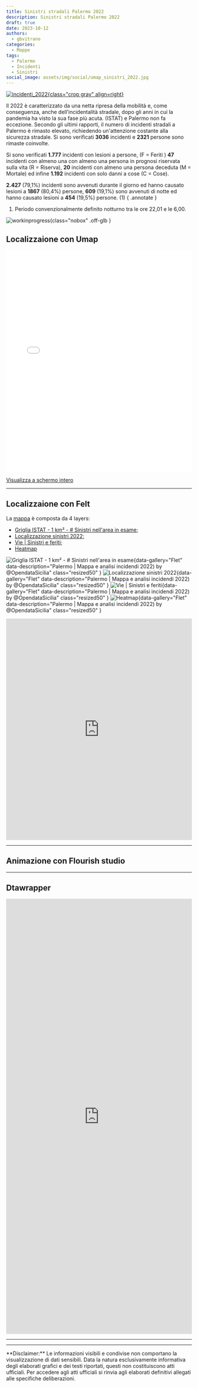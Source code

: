 ```yaml
---
title: Sinistri stradali Palermo 2022
description: Sinistri stradali Palermo 2022
draft: true
date: 2023-10-12
authors:
  - gbvitrano
categories:
  - Mappe
tags:
  - Palermo
  - Incidenti
  - Sinistri
social_image: assets/img/social/umap_sinistri_2022.jpg
---
```

<style>
.md-typeset code { background-color: #fff0;}  
.md-typeset pre>code { background-color: #fff0;}  
</style>
[![incidenti_2022](umap.jpg "Sinistri stradali Palermo 2022" ){class="crop gray" align=right}](index.md)

Il 2022 è caratterizzato da una netta ripresa della mobilità e, come conseguenza, anche dell’incidentalità stradale, dopo gli anni in cui la pandemia ha visto la sua fase più acuta. (ISTAT) e Palermo non fa eccezione. Secondo gli ultimi rapporti, il numero di incidenti stradali a Palermo è rimasto elevato, richiedendo un'attenzione costante alla sicurezza stradale.
Si sono verificati **3036** incidenti e **2321** persone sono rimaste coinvolte.<!-- more --> 

Si sono verificati **1.777** incidenti con lesioni a persone, (F = Feriti ) **47** incidenti con almeno una con almeno una persona in prognosi riservata sulla vita (R = Riserva), **20** incidenti con almeno una persona deceduta (M = Mortale) ed infine **1.192** incidenti con solo danni a cose (C = Cose).

**2.427** (79,1%) incidenti sono avvenuti durante il giorno ed hanno causato lesioni a **1867** (80,4%) persone, **609** (19,1%) sono avvenuti di notte ed hanno causato lesioni a **454** (19,5%) persone. (1)
{ .annotate }

1. Periodo convenzionalmente definito notturno tra le ore 22,01 e le 6,00.


![workinprogress](https://coseerobe.it/assets/img/workinprogress.jpg "Work in progress"){class="nobox" .off-glb }


## Localizzaione con Umap

<iframe width="100%" height="600px" frameborder="0" allowfullscreen allow="geolocation" src="//umap.openstreetmap.fr/it/map/palermo-localizzazione-sinistri-2022_971650?scaleControl=false&miniMap=false&scrollWheelZoom=false&zoomControl=true&editMode=disabled&moreControl=true&searchControl=null&tilelayersControl=null&embedControl=null&datalayersControl=true&onLoadPanel=caption&captionBar=false&captionMenus=true"></iframe><p><a href="//umap.openstreetmap.fr/it/map/palermo-localizzazione-sinistri-2022_971650?scaleControl=false&miniMap=false&scrollWheelZoom=true&zoomControl=true&editMode=disabled&moreControl=true&searchControl=null&tilelayersControl=null&embedControl=null&datalayersControl=true&onLoadPanel=caption&captionBar=false&captionMenus=true">Visualizza a schermo intero</a></p>

<hr>

## Localizzaione con Felt
La [mappa](https://felt.com/map/Palermo-Localizzazione-sinistri-2022-9AKlAYNeUTM9B6Ls19A9Bk9CMRB?loc=38.13829,13.35017,12.45z&share=1) è composta da 4 layers:

 -    [Griglia ISTAT - 1 km² - # Sinistri nell'area in esame;](https://felt.com/map/Palermo-Localizzazione-sinistri-2022-9AKlAYNeUTM9B6Ls19A9Bk9CMRB?loc=38.13829,13.35017,12.45z&share=1)
 -    [Localizzazione sinistri 2022;](https://felt.com/map/Palermo-Localizzazione-sinistri-2022-9AKlAYNeUTM9B6Ls19A9Bk9CMRB?loc=38.13829,13.35017,12.45z&share=1)
 -    [Vie | Sinistri e feriti;](https://felt.com/map/Palermo-Localizzazione-sinistri-2022-9AKlAYNeUTM9B6Ls19A9Bk9CMRB?loc=38.13829,13.35017,12.45z&share=1) 
 -    [Heatmap](https://felt.com/map/Palermo-Localizzazione-sinistri-2022-9AKlAYNeUTM9B6Ls19A9Bk9CMRB?loc=38.13829,13.35017,12.45z&share=1)
 
![Griglia ISTAT - 1 km² - # Sinistri nell'area in esame](flet/griglia.jpg){data-gallery="Flet" data-description="Palermo | Mappa e analisi incidendi 2022) by @OpendataSicilia" class="resized50" }
![Localizzazione sinistri 2022](flet/Sinistri_2022.jpg){data-gallery="Flet" data-description="Palermo | Mappa e analisi incidendi 2022) by @OpendataSicilia" class="resized50" }
![Vie | Sinistri e feriti](flet/Vie.jpg){data-gallery="Flet" data-description="Palermo | Mappa e analisi incidendi 2022) by @OpendataSicilia" class="resized50" }
![Heatmap](flet/Heatmap.jpg){data-gallery="Flet" data-description="Palermo | Mappa e analisi incidendi 2022) by @OpendataSicilia" class="resized50" }

<iframe width="100%" height="600" frameborder="0" title="Felt Map" src="https://felt.com/embed/map/Palermo-Localizzazione-sinistri-2022-9AKlAYNeUTM9B6Ls19A9Bk9CMRB?loc=38.13991,13.37951,11.93z"></iframe> 

<hr>

## Animazione con Flourish studio

<div class="flourish-embed" data-src="story/2056513"><script src="https://public.flourish.studio/resources/embed.js"></script></div>

<hr>

## Dtawrapper

<iframe title="Palermo numero di sinistri per quartiere" aria-label="Tabella" id="datawrapper-chart-BwJaC" src="https://datawrapper.dwcdn.net/BwJaC/14/" scrolling="no" frameborder="0" style="width: 0; min-width: 100% !important; border: none;" height="1179" data-external="1"></iframe><script type="text/javascript">!function(){"use strict";window.addEventListener("message",(function(a){if(void 0!==a.data["datawrapper-height"]){var e=document.querySelectorAll("iframe");for(var t in a.data["datawrapper-height"])for(var r=0;r<e.length;r++)if(e[r].contentWindow===a.source){var i=a.data["datawrapper-height"][t]+"px";e[r].style.height=i}}}))}();
</script>

<hr>

<hr>
**Disclaimer:** Le informazioni visibili e condivise non comportano la visualizzazione di dati sensibili. Data la natura esclusivamente informativa degli elaborati grafici e dei testi riportati, questi non costituiscono atti ufficiali. Per accedere agli atti ufficiali si rinvia agli elaborati definitivi allegati alle specifiche deliberazioni.